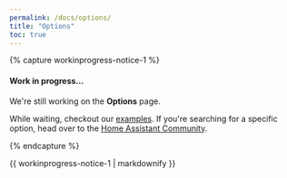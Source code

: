 ```yaml
---
permalink: /docs/options/
title: "Options"
toc: true
---
```



{% capture workinprogress-notice-1 %}
#### Work in progress...

We're still working on the **Options** page.


While waiting, checkout our [examples](./docs/examples/). If you're searching for a specific option, head over to the [Home Assistant Community](https://community.home-assistant.io/t/floorplan-now-available-as-a-lovelace-card/115489/334).

{% endcapture %}

<div class="notice--warning">{{ workinprogress-notice-1 | markdownify }}</div>
